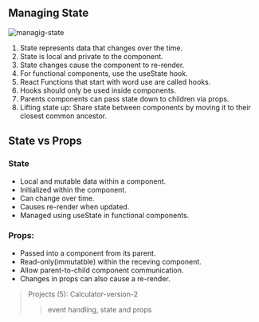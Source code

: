 ## Managing State

![managig-state](https://github.com/user-attachments/assets/160d1856-27d9-48e2-9f1f-cada799efece)

1. State represents data that changes over the time.
2. State is local and private to the component.
3. State changes cause the component to re-render.
4. For functional components, use the useState hook.
5. React Functions that start with word use are called hooks.
6. Hooks should only be used inside components.
7. Parents components can pass state down to children via props.
8. Lifting state up: Share state between components by moving it to their closest common ancestor.


## State vs Props

### State
- Local and mutable data within a component.
- Initialized within the component.
- Can change over time.
- Causes re-render when updated.
- Managed using useState in functional components.

### Props:
- Passed into a component from its parent.
- Read-only(immutatble) within the receving component.
- Allow parent-to-child component communication.
- Changes in props can also cause a re-render.

> Projects (5): Calculator-version-2 
 >> event handling, state and props 

